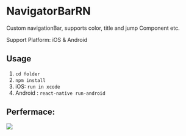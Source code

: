 # NavigatorBarRN
Custom navigationBar, supports color, title and jump Component etc.

Support Platform: iOS & Android

## Usage

1. `cd folder`
2. `npm install`
3. iOS: `run in xcode` 
4. Android : `react-native run-android`



## Perfermace:
![](https://github.com/WPDreamMelody/NavigatorBarRN/blob/master/exmaplePNG/1.png) 

